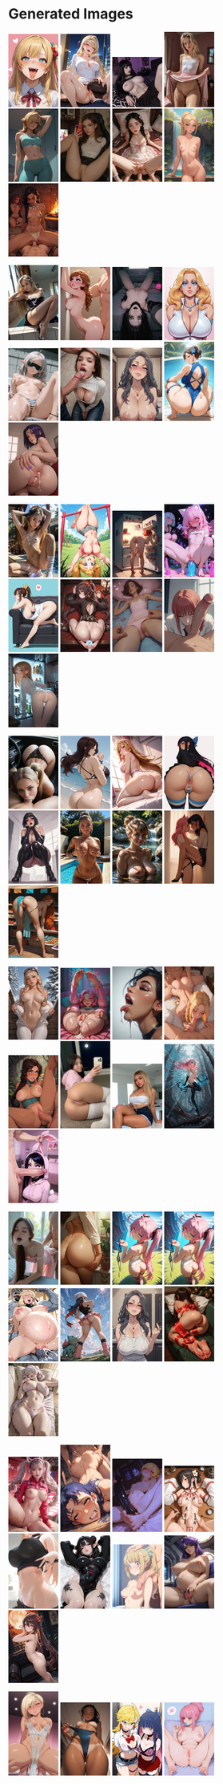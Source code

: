 # Generated Images



<img src="2025_09_11_01_thumb.webp" width="100"/> <img src="2025_09_11_02_thumb.webp" width="100"/> <img src="2025_09_11_03_thumb.webp" width="100"/> <img src="2025_09_11_04_thumb.webp" width="100"/> <img src="2025_09_11_05_thumb.webp" width="100"/> <img src="2025_09_11_06_thumb.webp" width="100"/> <img src="2025_09_11_07_thumb.webp" width="100"/> <img src="2025_09_11_08_thumb.webp" width="100"/> <img src="2025_09_11_09_thumb.webp" width="100"/>

<img src="2025_09_11_10_thumb.webp" width="100"/> <img src="2025_09_11_11_thumb.webp" width="100"/> <img src="2025_09_11_12_thumb.webp" width="100"/> <img src="2025_09_11_13_thumb.webp" width="100"/> <img src="2025_09_11_14_thumb.webp" width="100"/> <img src="2025_09_11_15_thumb.webp" width="100"/> <img src="2025_09_11_16_thumb.webp" width="100"/> <img src="2025_09_11_17_thumb.webp" width="100"/> <img src="2025_09_11_18_thumb.webp" width="100"/>

<img src="2025_09_11_19_thumb.webp" width="100"/> <img src="2025_09_11_20_thumb.webp" width="100"/> <img src="2025_09_11_21_thumb.webp" width="100"/> <img src="2025_09_11_22_thumb.webp" width="100"/> <img src="2025_09_11_23_thumb.webp" width="100"/> <img src="2025_09_11_24_thumb.webp" width="100"/> <img src="2025_09_11_25_thumb.webp" width="100"/> <img src="2025_09_11_26_thumb.webp" width="100"/> <img src="2025_09_11_27_thumb.webp" width="100"/>

<img src="2025_09_11_28_thumb.webp" width="100"/> <img src="2025_09_11_29_thumb.webp" width="100"/> <img src="2025_09_11_30_thumb.webp" width="100"/> <img src="2025_09_11_31_thumb.webp" width="100"/> <img src="2025_09_11_32_thumb.webp" width="100"/> <img src="2025_09_11_33_thumb.webp" width="100"/> <img src="2025_09_11_34_thumb.webp" width="100"/> <img src="2025_09_11_35_thumb.webp" width="100"/> <img src="2025_09_11_36_thumb.webp" width="100"/>

<img src="2025_09_11_37_thumb.webp" width="100"/> <img src="2025_09_11_38_thumb.webp" width="100"/> <img src="2025_09_11_39_thumb.webp" width="100"/> <img src="2025_09_11_40_thumb.webp" width="100"/> <img src="2025_09_11_41_thumb.webp" width="100"/> <img src="2025_09_11_42_thumb.webp" width="100"/> <img src="2025_09_11_43_thumb.webp" width="100"/> <img src="2025_09_11_44_thumb.webp" width="100"/> <img src="2025_09_11_45_thumb.webp" width="100"/>

<img src="2025_09_11_46_thumb.webp" width="100"/> <img src="2025_09_11_47_thumb.webp" width="100"/> <img src="2025_09_11_48_thumb.webp" width="100"/> <img src="2025_09_11_49_thumb.webp" width="100"/> <img src="2025_09_11_50_thumb.webp" width="100"/> <img src="2025_09_11_51_thumb.webp" width="100"/> <img src="2025_09_11_52_thumb.webp" width="100"/> <img src="2025_09_11_53_thumb.webp" width="100"/> <img src="2025_09_11_54_thumb.webp" width="100"/>

<img src="2025_09_11_55_thumb.webp" width="100"/> <img src="2025_09_11_56_thumb.webp" width="100"/> <img src="2025_09_11_57_thumb.webp" width="100"/> <img src="2025_09_11_58_thumb.webp" width="100"/> <img src="2025_09_11_59_thumb.webp" width="100"/> <img src="2025_09_11_60_thumb.webp" width="100"/> <img src="2025_09_11_61_thumb.webp" width="100"/> <img src="2025_09_11_62_thumb.webp" width="100"/> <img src="2025_09_11_63_thumb.webp" width="100"/>

<img src="2025_09_11_64_thumb.webp" width="100"/> <img src="2025_09_11_65_thumb.webp" width="100"/> <img src="2025_09_11_66_thumb.webp" width="100"/> <img src="2025_09_11_67_thumb.webp" width="100"/>